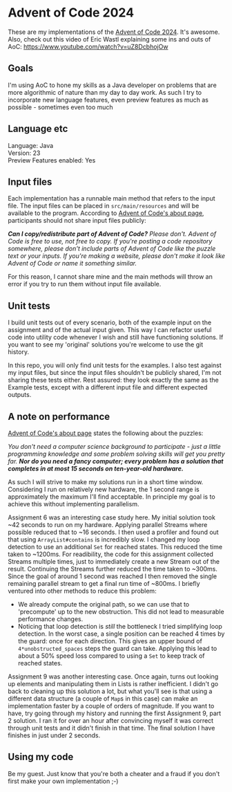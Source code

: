 # Advent of Code 2024

These are my implementations of the [Advent of Code 2024](https://adventofcode.com/). It's awesome. Also, check out this video of Eric Wastl
explaining some ins and outs of AoC:
https://www.youtube.com/watch?v=uZ8DcbhojOw

## Goals
I'm using AoC to hone my skills as a Java developer on problems that are more algorithmic of nature than my day to day work.
As such I try to incorporate new language features, even preview features as much as possible - sometimes even too much

## Language etc
Language: Java  
Version: 23  
Preview Features enabled: Yes

## Input files
Each implementation has a runnable main method that refers to the input file. The input files can be placed in 
`src/main/resources` and will be available to the program. According to 
[Advent of Code's about page](https://adventofcode.com/2024/about), participants should not share input files publicly:

_**Can I copy/redistribute part of Advent of Code?** Please don't. Advent of Code is free to use, not free to copy. 
If you're posting a code repository somewhere, please don't include parts of Advent of Code like the puzzle text or your inputs. 
If you're making a website, please don't make it look like Advent of Code or name it something similar._

For this reason, I cannot share mine and the main methods will throw an error if you try to run them without input file available.

## Unit tests
I build unit tests out of every scenario, both of the example input on the assignment and of the actual input given.
This way I can refactor useful code into utility code whenever I wish and still have functioning solutions. If you want
to see my 'original' solutions you're welcome to use the git history.

In this repo, you will only find unit tests for the examples. I also test against my input files, but since the input
files shouldn't be publicly shared, I'm not sharing these tests either. Rest assured: they look exactly the same as the
Example tests, except with a different input file and different expected outputs.

## A note on performance
[Advent of Code's about page](https://adventofcode.com/2024/about) states the following about the puzzles:

_You don't need a computer science background to participate - just a little programming knowledge and some problem solving
skills will get you pretty far. **Nor do you need a fancy computer; every problem has a solution that completes in at most 
15 seconds on ten-year-old hardware.**_

As such I will strive to make my solutions run in a short time window. Considering I run on relatively new hardware, the 1 second range
is approximately the maximum I'll find acceptable. In principle my goal is to achieve this without implementing parallelism.

Assignment 6 was an interesting case study here. My initial solution took ~42 seconds to run on my hardware. Applying
parallel Streams where possible reduced that to ~16 seconds. I then used a profiler and found out that using `ArrayList#contains`
is incredibly slow. I changed my loop detection to use an additional `Set` for reached states. This reduced the time taken
to ~1200ms. For readibility, the code for this assignment collected Streams multiple times, just to immediately create a new Stream
out of the result. Continuing the Streams further reduced the time taken to ~300ms. Since the goal of around 1 second was reached
I then removed the single remaining parallel stream to get a final run time of ~800ms.
I briefly ventured into other methods to reduce this problem:
* We already compute the original path, so we can use that to 'precompute' up to the new obstruction. This did not lead 
  to measurable performance changes.
* Noticing that loop detection is _still_ the bottleneck I tried simplifying loop detection. In the worst case, a single
  position can be reached 4 times by the guard: once for each direction. This gives an upper bound of `4*unobstructed_spaces`
  steps the guard can take. Applying this lead to about a 50% speed loss compared to using a `Set` to keep track of reached states.

Assignment 9 was another interesting case. Once again, turns out looking up elements and manipulating them in Lists is rather
inefficient. I didn't go back to cleaning up this solution a lot, but what you'll see is that using a different data structure
(a couple of `Map`s in this case) can make an implementation faster by a couple of orders of magnitude. If you want to have, try
going through my history and running the first Assignment 9, part 2 solution. I ran it for over an hour after convincing myself
it was correct through unit tests and it didn't finish in that time. The final solution I have finishes in just under 2 seconds.

## Using my code
Be my guest. Just know that you're both a cheater and a fraud if you don't first make your own implementation ;-)